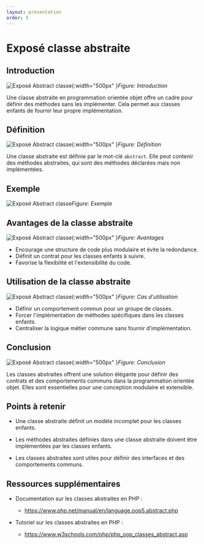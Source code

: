 ```yaml
---
layout: presentation
order: 5
---
```




# Exposé classe abstraite

<!-- new slide -->

## Introduction
![Exposé Abstract classe](/lab-poo/exposé-abstract-class/images/introduction.jpg){:width="500px" }*Figure: Introduction*
<!-- note -->
Une classe abstraite en programmation orientée objet offre un cadre pour définir des méthodes sans les implémenter. Cela permet aux classes enfants de fournir leur propre implémentation.


<!-- new slide -->
## Définition
![Exposé Abstract classe](/lab-poo/exposé-abstract-class/images/definition.jpg){:width="500px" }*Figure: Définition*

<!-- note -->
Une classe abstraite est définie par le mot-clé `abstract`. Elle peut contenir des méthodes abstraites, qui sont des méthodes déclarées mais non implémentées.

<!-- new slide -->
## Exemple
![Exposé Abstract classe](/lab-poo/exposé-abstract-class/images/Abstract-class-code.png)*Figure: Exemple*

<!-- new slide -->
## Avantages de la classe abstraite
![Exposé Abstract classe](/lab-poo/exposé-abstract-class/images/avantages.jpg){:width="500px" }*Figure: Avantages*

<!-- note -->
* Encourage une structure de code plus modulaire et évite la redondance.
* Définit un contrat pour les classes enfants à suivre.
* Favorise la flexibilité et l'extensibilité du code.

<!-- new slide -->
## Utilisation de la classe abstraite
![Exposé Abstract classe](/lab-poo/exposé-abstract-class/images/cas-utilisation.jpg){:width="500px" }*Figure: Cas d'utilisation*

<!-- note -->
* Définir un comportement commun pour un groupe de classes.
* Forcer l'implémentation de méthodes spécifiques dans les classes enfants.
* Centraliser la logique métier commune sans fournir d'implémentation.

<!-- new slide -->
## Conclusion

![Exposé Abstract classe](/lab-poo/exposé-abstract-class/images/conclusion.jpg){:width="500px" }*Figure: Conclusion*

<!-- note -->
Les classes abstraites offrent une solution élégante pour définir des contrats et des comportements communs dans la programmation orientée objet. Elles sont essentielles pour une conception modulaire et extensible.

<!-- new slide -->
## Points à retenir

- Une classe abstraite définit un modèle incomplet pour les classes enfants.
  


- Les méthodes abstraites définies dans une classe abstraite doivent être implémentées par les classes enfants.
  



  


- Les classes abstraites sont utiles pour définir des interfaces et des comportements communs.




<!-- new slide -->

## Ressources supplémentaires

- Documentation sur les classes abstraites en PHP :
    - https://www.php.net/manual/en/language.oop5.abstract.php





- Tutoriel sur les classes abstraites en PHP :
    - https://www.w3schools.com/php/php_oop_classes_abstract.asp



